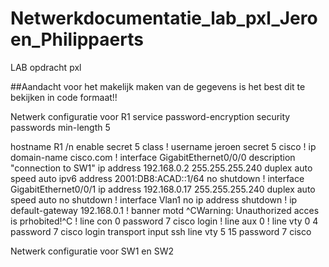 # Netwerkdocumentatie_lab_pxl_Jeroen_Philippaerts
LAB opdracht pxl

##Aandacht voor het makelijk maken van de gegevens is het best dit te bekijken in code formaat!!

Netwerk configuratie voor R1 
service password-encryption
security passwords min-length 5


hostname R1
/n
enable secret 5 class
!
username jeroen secret 5 cisco
!
ip domain-name cisco.com
!
interface GigabitEthernet0/0/0
description "connection to SW1"
ip address 192.168.0.2 255.255.255.240
duplex auto
speed auto
ipv6 address 2001:DB8:ACAD::1/64
no shutdown
!
interface GigabitEthernet0/0/1
ip address 192.168.0.17 255.255.255.240
duplex auto
speed auto
no shutdown
!
interface Vlan1
no ip address
shutdown
!
ip default-gateway 192.168.0.1
!
banner motd ^CWarning: Unauthorized acces is prhobited!^C
!
line con 0
password 7 cisco
login
!
line aux 0
!
line vty 0 4
password 7 cisco
login
transport input ssh
line vty 5 15
password 7 cisco

Netwerk configuratie voor SW1 en SW2
